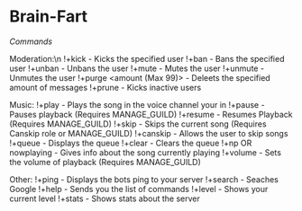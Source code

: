 # Brain-Fart

_Commands_

Moderation:\n
!+kick <user> - Kicks the specified user
!+ban <user> - Bans the specified user
!+unban <users id> - Unbans the user
!+mute <user> - Mutes the user
!+unmute <user> - Unmutes the user
!+purge <amount (Max 99)> - Deleets the specified amount of messages
!+prune - Kicks inactive users

Music:
!+play <song name or url> - Plays the song in the voice channel your in
!+pause - Pauses playback (Requires MANAGE_GUILD)
!+resume - Resumes Playback (Requires MANAGE_GUILD)
!+skip - Skips the current song (Requires Canskip role or MANAGE_GUILD)
!+canskip <user> - Allows the user to skip songs
!+queue - Displays the queue
!+clear - Clears the queue
!+np OR nowplaying - Gives info about the song currently playing
!+volume <amount> - Sets the volume of playback (Requires MANAGE_GUILD)

Other:
!+ping - Displays the bots ping to your server
!+search <phrase> - Seaches Google
!+help - Sends you the list of commands
!+level - Shows your current level
!+stats - Shows stats about the server
